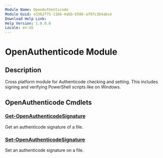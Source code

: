 ```yaml
---
Module Name: OpenAuthenticode
Module Guid: e3362f75-11b6-4abb-b506-a797c3b4abce
Download Help Link: 
Help Version: 1.0.0.0
Locale: en-US
---
```


# OpenAuthenticode Module
## Description
Cross platform module for Authenticode checking and setting. This includes signing and verifying PowerShell scripts like on Windows.

## OpenAuthenticode Cmdlets
### [Get-OpenAuthenticodeSignature](Get-OpenAuthenticodeSignature.md)
Get an authenticode signature of a file.

### [Set-OpenAuthenticodeSignature](Set-OpenAuthenticodeSignature.md)
Set an authenticode signature on a file.

